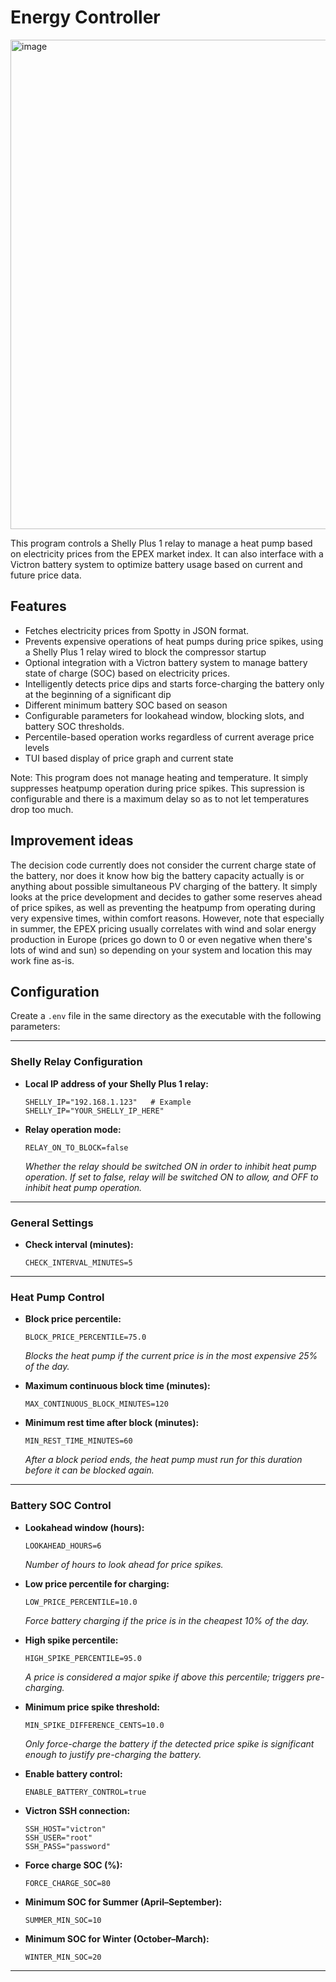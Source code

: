 # Energy Controller

<img width="1364" height="783" alt="image" src="https://github.com/user-attachments/assets/95fb713b-8d66-4033-9878-9bad323d46c3" />

This program controls a Shelly Plus 1 relay to manage a heat pump based on electricity prices from the EPEX market index. 
It can also interface with a Victron battery system to optimize battery usage based on current and future price data.

## Features
- Fetches electricity prices from Spotty in JSON format.
- Prevents expensive operations of heat pumps during price spikes, using a Shelly Plus 1 relay wired to block the compressor startup
- Optional integration with a Victron battery system to manage battery state of charge (SOC) based on electricity prices.
- Intelligently detects price dips and starts force-charging the battery only at the beginning of a significant dip
- Different minimum battery SOC based on season
- Configurable parameters for lookahead window, blocking slots, and battery SOC thresholds.
- Percentile-based operation works regardless of current average price levels
- TUI based display of price graph and current state

Note: This program does not manage heating and temperature. It simply suppresses heatpump operation during price spikes. This supression is configurable and there is a maximum delay so as to not let temperatures drop too much.

## Improvement ideas

The decision code currently does not consider the current charge state of the battery, nor does it know how big the battery capacity actually is or anything about possible simultaneous PV charging of the battery. It simply looks at the price development and decides to gather some reserves ahead of price spikes, as well as preventing the heatpump from operating during very expensive times, within comfort reasons. 
However, note that especially in summer, the EPEX pricing usually correlates with wind and solar energy production in Europe (prices go down to 0 or even negative when there's lots of wind and sun) so depending on your system and location this may work fine as-is.

## Configuration

Create a `.env` file in the same directory as the executable with the following parameters:

---

### **Shelly Relay Configuration**

- **Local IP address of your Shelly Plus 1 relay:**  
    ```env
    SHELLY_IP="192.168.1.123"   # Example
    SHELLY_IP="YOUR_SHELLY_IP_HERE"
    ```

- **Relay operation mode:**
    ```env
    RELAY_ON_TO_BLOCK=false
    ```
    *Whether the relay should be switched ON in order to inhibit heat pump operation. If set to false, relay will be switched ON to allow, and OFF to inhibit heat pump operation.*

---

### **General Settings**

- **Check interval (minutes):**  
    ```env
    CHECK_INTERVAL_MINUTES=5
    ```

---

### **Heat Pump Control**

- **Block price percentile:**  
    ```env
    BLOCK_PRICE_PERCENTILE=75.0
    ```
    *Blocks the heat pump if the current price is in the most expensive 25% of the day.*

- **Maximum continuous block time (minutes):**  
    ```env
    MAX_CONTINUOUS_BLOCK_MINUTES=120
    ```

- **Minimum rest time after block (minutes):**  
    ```env
    MIN_REST_TIME_MINUTES=60
    ```
    *After a block period ends, the heat pump must run for this duration before it can be blocked again.*

---

### **Battery SOC Control**

- **Lookahead window (hours):**  
    ```env
    LOOKAHEAD_HOURS=6
    ```
    *Number of hours to look ahead for price spikes.*

- **Low price percentile for charging:**  
    ```env
    LOW_PRICE_PERCENTILE=10.0
    ```
    *Force battery charging if the price is in the cheapest 10% of the day.*

- **High spike percentile:**  
    ```env
    HIGH_SPIKE_PERCENTILE=95.0
    ```
    *A price is considered a major spike if above this percentile; triggers pre-charging.*

- **Minimum price spike threshold:**
    ```env
    MIN_SPIKE_DIFFERENCE_CENTS=10.0
    ```
    *Only force-charge the battery if the detected price spike is significant enough to justify pre-charging the battery.*

- **Enable battery control:**  
    ```env
    ENABLE_BATTERY_CONTROL=true
    ```

- **Victron SSH connection:**  
    ```env
    SSH_HOST="victron"
    SSH_USER="root"
    SSH_PASS="password"
    ```

- **Force charge SOC (%):**  
    ```env
    FORCE_CHARGE_SOC=80
    ```

- **Minimum SOC for Summer (April–September):**  
    ```env
    SUMMER_MIN_SOC=10
    ```

- **Minimum SOC for Winter (October–March):**  
    ```env
    WINTER_MIN_SOC=20
    ```

---
